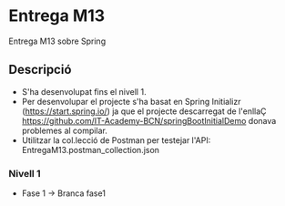# Entrega M13
Entrega M13 sobre Spring

## Descripció
* S'ha desenvolupat fins el nivell 1.
* Per desenvolupar el projecte s'ha basat en Spring Initializr (https://start.spring.io/) ja que el projecte descarregat de l'enllaÇ https://github.com/IT-Academy-BCN/springBootInitialDemo donava problemes al compilar.
* Utilitzar la col.lecció de Postman per testejar l'API: EntregaM13.postman_collection.json

### Nivell 1
* Fase 1 -> Branca fase1




